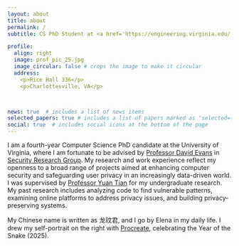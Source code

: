```yaml
---
layout: about
title: about
permalink: /
subtitle: CS PhD Student at <a href='https://engineering.virginia.edu/'>University of Virginia</a>

profile:
  align: right
  image: prof_pic_25.jpg
  image_circular: false # crops the image to make it circular
  address: 
    <p>Rice Hall 336</p>
    <p>Charlottesville, VA</p>



news: true  # includes a list of news items
selected_papers: true # includes a list of papers marked as "selected={true}"
social: true  # includes social icons at the bottom of the page
---
```


I am a fourth-year Computer Science PhD candidate at the University of Virginia, where I am fortunate to be advised by <a href='https://www.cs.virginia.edu/~evans/'>Professor David Evans</a> in <a href='https://uvasrg.github.io/'>Security Research Group</a>. My research and work experience reflect my openness to a broad range of projects aimed at enhancing computer security and safeguarding user privacy in an increasingly data-driven world. I was supervised by <a href='https://www.ytian.info/'>Professor Yuan Tian</a> for my undergraduate research. My past research includes analyzing code to find vulnerable patterns, examining online platforms to address privacy issues, and building privacy-preserving systems. 

My Chinese name is written as 龙玟君, and I go by Elena in my daily life. I drew my self-portrait on the right with <a href='https://procreate.com/'>Procreate</a>, celebrating the Year of the Snake (2025).  

<!-- Put your address / P.O. box / other info right below your picture. You can also disable any these elements by editing `profile` property of the YAML header of your `_pages/about.md`. Edit `_bibliography/papers.bib` and Jekyll will render your [publications page](/al-folio/publications/) automatically.

Link to your social media connections, too. This theme is set up to use [Font Awesome icons](http://fortawesome.github.io/Font-Awesome/) and [Academicons](https://jpswalsh.github.io/academicons/), like the ones below. Add your Facebook, Twitter, LinkedIn, Google Scholar, or just disable all of them. -->
